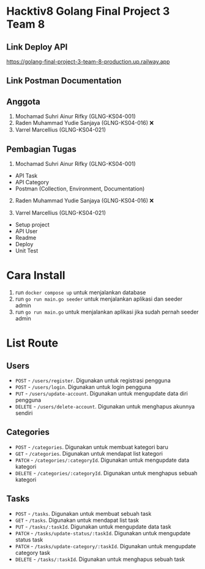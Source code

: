 # Hacktiv8 Golang Final Project 3 Team 8

## Link Deploy API

https://golang-final-project-3-team-8-production.up.railway.app

## Link Postman Documentation

## Anggota

1. Mochamad Suhri Ainur Rifky (GLNG-KS04-001)
2. Raden Muhammad Yudie Sanjaya (GLNG-KS04-016) :x:
3. Varrel Marcellius (GLNG-KS04-021)

## Pembagian Tugas

1. Mochamad Suhri Ainur Rifky (GLNG-KS04-001)

- API Task
- API Category
- Postman (Collection, Environment, Documentation)

2. Raden Muhammad Yudie Sanjaya (GLNG-KS04-016) :x:


3. Varrel Marcellius (GLNG-KS04-021)

- Setup project
- API User
- Readme
- Deploy
- Unit Test

# Cara Install

1. run `docker compose up` untuk menjalankan database
2. run `go run main.go seeder` untuk menjalankan aplikasi dan seeder admin
3. run `go run main.go` untuk menjalankan aplikasi jika sudah pernah seeder admin

# List Route

## Users

- `POST` - `/users/register`. Digunakan untuk registrasi pengguna
- `POST` - `/users/login`. Digunakan untuk login pengguna
- `PUT` - `/users/update-account`. Digunakan untuk mengupdate data diri pengguna
- `DELETE` - `/users/delete-account`. Digunakan untuk menghapus akunnya sendiri

## Categories

- `POST` - `/categories`. Digunakan untuk membuat kategori baru
- `GET` - `/categories`. Digunakan untuk mendapat list kategori
- `PATCH` - `/categories/:categoryId`. Digunakan untuk mengupdate data kategori
- `DELETE` - `/categories/:categoryId`. Digunakan untuk menghapus sebuah kategori

## Tasks

- `POST` - `/tasks`. Digunakan untuk membuat sebuah task
- `GET` - `/tasks`. Digunakan untuk mendapat list task
- `PUT` - `/tasks/:taskId`. Digunakan untuk mengupdate data task
- `PATCH` - `/tasks/update-status/:taskId`. Digunakan untuk mengupdate status task
- `PATCH` - `/tasks/update-category/:taskId`. Digunakan untuk mengupdate category task
- `DELETE` - `/tasks/:taskId`. Digunakan untuk menghapus sebuah task